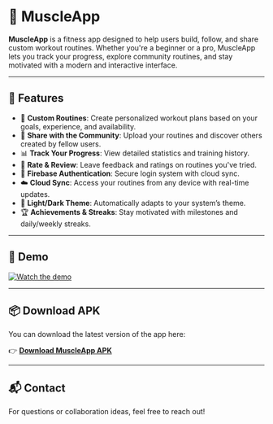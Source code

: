 # 💪 MuscleApp

**MuscleApp** is a fitness app designed to help users build, follow, and share custom workout routines. Whether you're a beginner or a pro, MuscleApp lets you track your progress, explore community routines, and stay motivated with a modern and interactive interface.

---

## 🚀 Features

- 🧠 **Custom Routines**: Create personalized workout plans based on your goals, experience, and availability.
- 🤝 **Share with the Community**: Upload your routines and discover others created by fellow users.
- 📊 **Track Your Progress**: View detailed statistics and training history.
- 🌟 **Rate & Review**: Leave feedback and ratings on routines you've tried.
- 🔐 **Firebase Authentication**: Secure login system with cloud sync.
- ☁️ **Cloud Sync**: Access your routines from any device with real-time updates.
- 🌙 **Light/Dark Theme**: Automatically adapts to your system’s theme.
- 🏆 **Achievements & Streaks**: Stay motivated with milestones and daily/weekly streaks.

---

## 🎥 Demo

[![Watch the demo](https://img.youtube.com/vi/u77lweLtQXI/0.jpg)](https://youtu.be/u77lweLtQXI)

---

## 📦 Download APK

You can download the latest version of the app here:

👉 **[Download MuscleApp APK](https://drive.google.com/file/d/1hHk_KocnlehBA1ME_v-vJl0d0vugpcRm/view?usp=sharing)**

---

## 📬 Contact

For questions or collaboration ideas, feel free to reach out!
